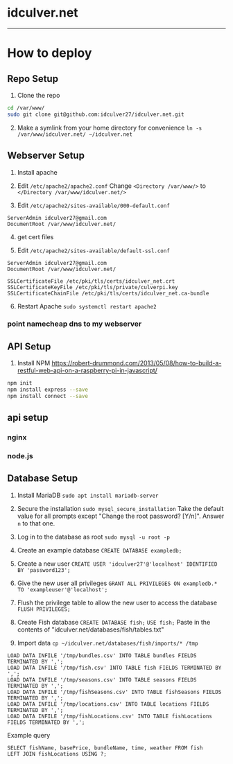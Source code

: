 # idculver.net

---

# How to deploy

## Repo Setup
1. Clone the repo
```bash
cd /var/www/
sudo git clone git@github.com:idculver27/idculver.net.git
```

2. Make a symlink from your home directory for convenience
`ln -s /var/www/idculver.net/ ~/idculver.net`

## Webserver Setup
1. Install apache

2. Edit `/etc/apache2/apache2.conf`
Change `<Directory /var/www/>` to `</Directory /var/www/idculver.net/>`

3. Edit `/etc/apache2/sites-available/000-default.conf`
```
ServerAdmin idculver27@gmail.com
DocumentRoot /var/www/idculver.net/
```

4. get cert files

5. Edit `/etc/apache2/sites-available/default-ssl.conf`
```
ServerAdmin idculver27@gmail.com
DocumentRoot /var/www/idculver.net/

SSLCertificateFile /etc/pki/tls/certs/idculver_net.crt
SSLCertificateKeyFile /etc/pki/tls/private/culverpi.key
SSLCertificateChainFile /etc/pki/tls/certs/idculver_net.ca-bundle
```

6. Restart Apache
`sudo systemctl restart apache2`

### point namecheap dns to my webserver

## API Setup
1. Install NPM
https://robert-drummond.com/2013/05/08/how-to-build-a-restful-web-api-on-a-raspberry-pi-in-javascript/
```bash
npm init
npm install express --save
npm install connect --save
```

## api setup
### nginx
### node.js



## Database Setup
1. Install MariaDB
`sudo apt install mariadb-server`

2. Secure the installation
`sudo mysql_secure_installation`
Take the default value for all prompts except "Change the root password? [Y/n]". Answer `n` to that one.

3. Log in to the database as root
`sudo mysql -u root -p`

4. Create an example database
`CREATE DATABASE exampledb;`

5. Create a new user
`CREATE USER 'idculver27'@'localhost' IDENTIFIED BY 'password123';`

6. Give the new user all privileges
`GRANT ALL PRIVILEGES ON exampledb.* TO 'exampleuser'@'localhost';`

7. Flush the privilege table to allow the new user to access the database
`FLUSH PRIVILEGES;`

8. Create Fish database
`CREATE DATABASE fish;`
`USE fish;`
Paste in the contents of "idculver.net/databases/fish/tables.txt"

9. Import data
`cp ~/idculver.net/databases/fish/imports/* /tmp`
```
LOAD DATA INFILE '/tmp/bundles.csv' INTO TABLE bundles FIELDS TERMINATED BY ',';
LOAD DATA INFILE '/tmp/fish.csv' INTO TABLE fish FIELDS TERMINATED BY ',';
LOAD DATA INFILE '/tmp/seasons.csv' INTO TABLE seasons FIELDS TERMINATED BY ',';
LOAD DATA INFILE '/tmp/fishSeasons.csv' INTO TABLE fishSeasons FIELDS TERMINATED BY ',';
LOAD DATA INFILE '/tmp/locations.csv' INTO TABLE locations FIELDS TERMINATED BY ',';
LOAD DATA INFILE '/tmp/fishLocations.csv' INTO TABLE fishLocations FIELDS TERMINATED BY ',';
```

Example query
```
SELECT fishName, basePrice, bundleName, time, weather FROM fish
LEFT JOIN fishLocations USING ?;
```
